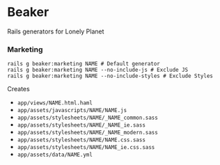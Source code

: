 # Beaker
Rails generators for Lonely Planet

### Marketing

```shell
rails g beaker:marketing NAME # Default generator
rails g beaker:marketing NAME --no-include-js # Exclude JS
rails g beaker:marketing NAME --no-include-styles # Exclude Styles
```

Creates
* `app/views/NAME.html.haml`
* `app/assets/javascripts/NAME/NAME.js`
* `app/assets/stylesheets/NAME/_NAME_common.sass`
* `app/assets/stylesheets/NAME/_NAME_ie.sass`
* `app/assets/stylesheets/NAME/_NAME_modern.sass`
* `app/assets/stylesheets/NAME/NAME.css.sass`
* `app/assets/stylesheets/NAME/NAME_ie.css.sass`
* `app/assets/data/NAME.yml`
